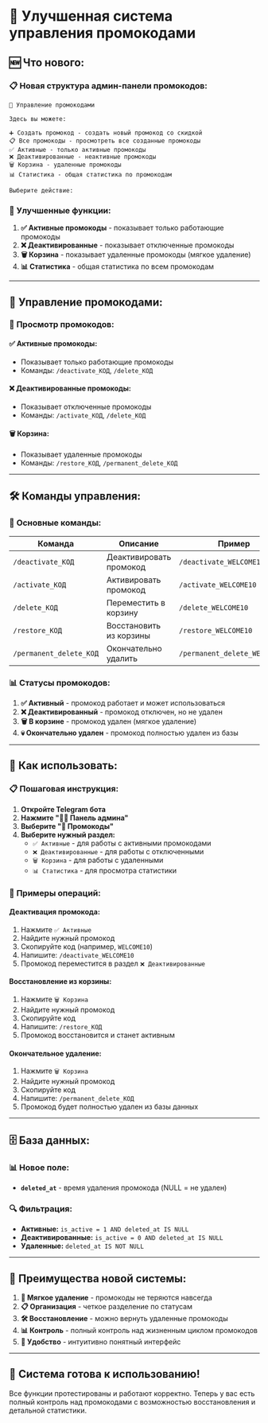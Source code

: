 # 🎫 Улучшенная система управления промокодами

## 🆕 **Что нового:**

### 📋 **Новая структура админ-панели промокодов:**

```
🎫 Управление промокодами

Здесь вы можете:

➕ Создать промокод - создать новый промокод со скидкой
📋 Все промокоды - просмотреть все созданные промокоды
✅ Активные - только активные промокоды
❌ Деактивированные - неактивные промокоды
🗑️ Корзина - удаленные промокоды
📊 Статистика - общая статистика по промокодам

Выберите действие:
```

### 🔧 **Улучшенные функции:**

1. **✅ Активные промокоды** - показывает только работающие промокоды
2. **❌ Деактивированные** - показывает отключенные промокоды
3. **🗑️ Корзина** - показывает удаленные промокоды (мягкое удаление)
4. **📊 Статистика** - общая статистика по всем промокодам

---

## 🎯 **Управление промокодами:**

### 📱 **Просмотр промокодов:**

#### **✅ Активные промокоды:**
- Показывает только работающие промокоды
- Команды: `/deactivate_КОД`, `/delete_КОД`

#### **❌ Деактивированные промокоды:**
- Показывает отключенные промокоды
- Команды: `/activate_КОД`, `/delete_КОД`

#### **🗑️ Корзина:**
- Показывает удаленные промокоды
- Команды: `/restore_КОД`, `/permanent_delete_КОД`

---

## 🛠️ **Команды управления:**

### 🔄 **Основные команды:**

| Команда | Описание | Пример |
|---------|----------|---------|
| `/deactivate_КОД` | Деактивировать промокод | `/deactivate_WELCOME10` |
| `/activate_КОД` | Активировать промокод | `/activate_WELCOME10` |
| `/delete_КОД` | Переместить в корзину | `/delete_WELCOME10` |
| `/restore_КОД` | Восстановить из корзины | `/restore_WELCOME10` |
| `/permanent_delete_КОД` | Окончательно удалить | `/permanent_delete_WELCOME10` |

### 📊 **Статусы промокодов:**

1. **✅ Активный** - промокод работает и может использоваться
2. **❌ Деактивированный** - промокод отключен, но не удален
3. **🗑️ В корзине** - промокод удален (мягкое удаление)
4. **💀 Окончательно удален** - промокод полностью удален из базы

---

## 🎯 **Как использовать:**

### 📋 **Пошаговая инструкция:**

1. **Откройте Telegram бота**
2. **Нажмите "👨‍💼 Панель админа"**
3. **Выберите "🎫 Промокоды"**
4. **Выберите нужный раздел:**
   - `✅ Активные` - для работы с активными промокодами
   - `❌ Деактивированные` - для работы с отключенными
   - `🗑️ Корзина` - для работы с удаленными
   - `📊 Статистика` - для просмотра статистики

### 🔄 **Примеры операций:**

#### **Деактивация промокода:**
1. Нажмите `✅ Активные`
2. Найдите нужный промокод
3. Скопируйте код (например, `WELCOME10`)
4. Напишите: `/deactivate_WELCOME10`
5. Промокод переместится в раздел `❌ Деактивированные`

#### **Восстановление из корзины:**
1. Нажмите `🗑️ Корзина`
2. Найдите нужный промокод
3. Скопируйте код
4. Напишите: `/restore_КОД`
5. Промокод восстановится и станет активным

#### **Окончательное удаление:**
1. Нажмите `🗑️ Корзина`
2. Найдите нужный промокод
3. Скопируйте код
4. Напишите: `/permanent_delete_КОД`
5. Промокод будет полностью удален из базы данных

---

## 🗄️ **База данных:**

### 📊 **Новое поле:**
- **`deleted_at`** - время удаления промокода (NULL = не удален)

### 🔍 **Фильтрация:**
- **Активные:** `is_active = 1 AND deleted_at IS NULL`
- **Деактивированные:** `is_active = 0 AND deleted_at IS NULL`
- **Удаленные:** `deleted_at IS NOT NULL`

---

## 🎉 **Преимущества новой системы:**

1. **🔄 Мягкое удаление** - промокоды не теряются навсегда
2. **📋 Организация** - четкое разделение по статусам
3. **🛠️ Восстановление** - можно вернуть удаленные промокоды
4. **📊 Контроль** - полный контроль над жизненным циклом промокодов
5. **🎯 Удобство** - интуитивно понятный интерфейс

---

## 🚀 **Система готова к использованию!**

Все функции протестированы и работают корректно. Теперь у вас есть полный контроль над промокодами с возможностью восстановления и детальной статистики.
